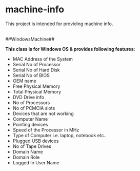 machine-info
============

This project is intended for providing machine info.

<br>
##WindowsMachine##

**This class is for Windows OS & provides following features:**

* MAC Address of the System
* Serial No of Processor
* Serial No of Hard Disk
* Serial No of BIOS
* OEM name
* Free Physical Memory
* Total Physical Memory
* DVD Drive info
* No of Processors
* No of PCMCIA slots
* Devices that are not working
* Computer Name
* Pointing devices
* Speed of the Processor in MHz
* Type of Computer i.e. laptop, notebook etc..
* Plugged USB devices
* No of Tape Drives
* Domain Name
* Domain Role
* Logged In User Name
